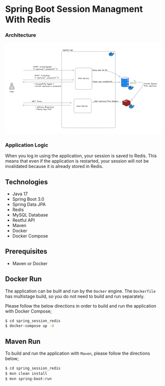 # Spring Boot Session Managment With Redis

### Architecture
![Architecture](assets/architecture.PNG)

### Application Logic
When you log in using the application, your session is saved to Redis. This means that even if the application is restarted, your session will not be invalidated because it is already stored in Redis.

## Technologies
- Java 17
- Spring Boot 3.0
- Spring Data JPA
- Redis
- MySQL Database
- Restful API
- Maven
- Docker
- Docker Compose

## Prerequisites
- Maven or Docker

## Docker Run
The application can be built and run by the `Docker` engine. The `Dockerfile` has multistage build, so you do not need to build and run separately.

Please follow the below directions in order to build and run the application with Docker Compose;

```sh
$ cd spring_session_redis
$ docker-compose up -d
```

## Maven Run
To build and run the application with `Maven`, please follow the directions below;

```sh
$ cd spring_session_redis
$ mvn clean install
$ mvn spring-boot:run
```
